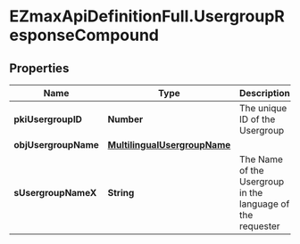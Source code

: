 # EZmaxApiDefinitionFull.UsergroupResponseCompound

## Properties

Name | Type | Description | Notes
------------ | ------------- | ------------- | -------------
**pkiUsergroupID** | **Number** | The unique ID of the Usergroup | 
**objUsergroupName** | [**MultilingualUsergroupName**](MultilingualUsergroupName.md) |  | 
**sUsergroupNameX** | **String** | The Name of the Usergroup in the language of the requester | [optional] 


